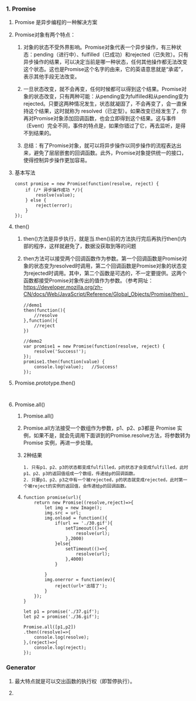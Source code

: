 ### 1. Promise
1. Promise 是异步编程的一种解决方案

2. Promise对象有两个特点：
    
    1. 对象的状态不受外界影响。Promise对象代表一个异步操作，有三种状态：pending（进行中）、fulfilled（已成功）和rejected（已失败）。只有异步操作的结果，可以决定当前是哪一种状态，任何其他操作都无法改变这个状态。这也是Promise这个名字的由来，它的英语意思就是“承诺”，表示其他手段无法改变。
    
    2. 一旦状态改变，就不会再变，任何时候都可以得到这个结果。Promise对象的状态改变，只有两种可能：从pending变为fulfilled和从pending变为rejected。只要这两种情况发生，状态就凝固了，不会再变了，会一直保持这个结果，这时就称为 resolved（已定型）。如果改变已经发生了，你再对Promise对象添加回调函数，也会立即得到这个结果。这与事件（Event）完全不同，事件的特点是，如果你错过了它，再去监听，是得不到结果的。
    3. 总结：有了Promise对象，就可以将异步操作以同步操作的流程表达出来，避免了层层嵌套的回调函数。此外，Promise对象提供统一的接口，使得控制异步操作更加容易。

3. 基本写法
    
    ```
    const promise = new Promise(function(resolve, reject) {
        if (/* 异步操作成功 */){
            resolve(value);
        } else {
            reject(error);
        }
    });
    ```

4. then()
    
    1. then()方法是异步执行，就是当.then()前的方法执行完后再执行then()内部的程序，这样就避免了，数据没获取到等的问题
    
    2. then方法可以接受两个回调函数作为参数。第一个回调函数是Promise对象的状态变为resolved时调用，第二个回调函数是Promise对象的状态变为rejected时调用。其中，第二个函数是可选的，不一定要提供。这两个函数都接受Promise对象传出的值作为参数。（参考网址：https://developer.mozilla.org/zh-CN/docs/Web/JavaScript/Reference/Global_Objects/Promise/then）
    
        ```
        //demo1
        then(function(){
            //resolve
        },function(){
            //reject
        })
        
        //demo2
        var promise1 = new Promise(function(resolve, reject) {
            resolve('Success!');
        });
        promise1.then(function(value) {
            console.log(value);   //Success!
        });
        ```

5.  Promise.prototype.then()
    
    ```
        
    ```

6. Promise.all()
    
    1. Promise.all()
    
    2. Promise.all方法接受一个数组作为参数，p1、p2、p3都是 Promise 实例，如果不是，就会先调用下面讲到的Promise.resolve方法，将参数转为 Promise 实例，再进一步处理。
    3. 2种结果

        ```
        1. 只有p1、p2、p3的状态都变成fulfilled，p的状态才会变成fulfilled，此时p1、p2、p3的返回值组成一个数组，传递给p的回调函数。
        2. 只要p1、p2、p3之中有一个被rejected，p的状态就变成rejected，此时第一个被reject的实例的返回值，会传递给p的回调函数。
        ```
    4. 
        ```
        function promise(url){
            return new Promise((resolve,reject)=>{
                let img = new Image();
                img.src = url;
                img.onload = function(){
                    if(url == './30.gif'){
                        setTimeout(()=>{
                            resolve(url);
                        },2000)
                    }else{
                        setTimeout(()=>{
                            resolve(url);
                        },4000)
                    }
                   
                }
                img.onerror = function(ev){
                    reject(url+'出错了');
                }
            });
        }    
    
        let p1 = promise('./37.gif');
        let p2 = promise('./36.gif');
    
        Promise.all([p1,p2])
        .then((resolve)=>{
            console.log(resolve);
        },(reject)=>{
            console.log(reject);
        });
        ```

### Generator

1. 最大特点就是可以交出函数的执行权（即暂停执行）。

2.
    ```
    
    ```





































































































































































